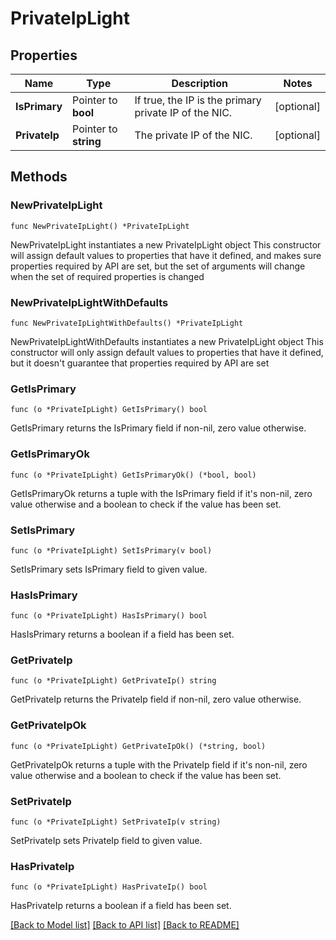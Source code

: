 # PrivateIpLight

## Properties

Name | Type | Description | Notes
------------ | ------------- | ------------- | -------------
**IsPrimary** | Pointer to **bool** | If true, the IP is the primary private IP of the NIC. | [optional] 
**PrivateIp** | Pointer to **string** | The private IP of the NIC. | [optional] 

## Methods

### NewPrivateIpLight

`func NewPrivateIpLight() *PrivateIpLight`

NewPrivateIpLight instantiates a new PrivateIpLight object
This constructor will assign default values to properties that have it defined,
and makes sure properties required by API are set, but the set of arguments
will change when the set of required properties is changed

### NewPrivateIpLightWithDefaults

`func NewPrivateIpLightWithDefaults() *PrivateIpLight`

NewPrivateIpLightWithDefaults instantiates a new PrivateIpLight object
This constructor will only assign default values to properties that have it defined,
but it doesn't guarantee that properties required by API are set

### GetIsPrimary

`func (o *PrivateIpLight) GetIsPrimary() bool`

GetIsPrimary returns the IsPrimary field if non-nil, zero value otherwise.

### GetIsPrimaryOk

`func (o *PrivateIpLight) GetIsPrimaryOk() (*bool, bool)`

GetIsPrimaryOk returns a tuple with the IsPrimary field if it's non-nil, zero value otherwise
and a boolean to check if the value has been set.

### SetIsPrimary

`func (o *PrivateIpLight) SetIsPrimary(v bool)`

SetIsPrimary sets IsPrimary field to given value.

### HasIsPrimary

`func (o *PrivateIpLight) HasIsPrimary() bool`

HasIsPrimary returns a boolean if a field has been set.

### GetPrivateIp

`func (o *PrivateIpLight) GetPrivateIp() string`

GetPrivateIp returns the PrivateIp field if non-nil, zero value otherwise.

### GetPrivateIpOk

`func (o *PrivateIpLight) GetPrivateIpOk() (*string, bool)`

GetPrivateIpOk returns a tuple with the PrivateIp field if it's non-nil, zero value otherwise
and a boolean to check if the value has been set.

### SetPrivateIp

`func (o *PrivateIpLight) SetPrivateIp(v string)`

SetPrivateIp sets PrivateIp field to given value.

### HasPrivateIp

`func (o *PrivateIpLight) HasPrivateIp() bool`

HasPrivateIp returns a boolean if a field has been set.


[[Back to Model list]](../README.md#documentation-for-models) [[Back to API list]](../README.md#documentation-for-api-endpoints) [[Back to README]](../README.md)


